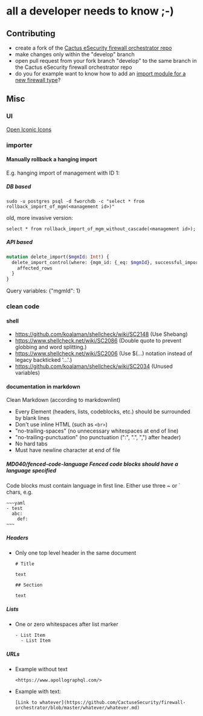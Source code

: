 # all a developer needs to know ;-)

## Contributing

- create a fork of the [Cactus eSecurity firewall orchestrator repo](https://github.com/CactuseSecurity/firewall-orchestrator)
- make changes only within the "develop" branch
- open pull request from your fork branch "develop" to the same branch in the Cactus eSecurity firewall orchestrator repo
- do you for example want to know how to add an [import module for a new firewall type](importer/readme.md)?


## Misc
### UI 

[Open Iconic Icons](https://useiconic.com/open)

### importer

#### Manually rollback a hanging import 

E.g. hanging import of management with ID 1:

##### DB based
`sudo -u postgres psql -d fworchdb -c "select * from rollback_import_of_mgm(<management id>)"`

old, more invasive version:

`select * from rollback_import_of_mgm_without_cascade(<management id>);`

##### API based
```graphql
mutation delete_import($mgmId: Int!) {
  delete_import_control(where: {mgm_id: {_eq: $mgmId}, successful_import: {_eq: false}, stop_time: {_is_null: true}}) {
    affected_rows
  }
}
```
Query variables: {"mgmId": 1}

### clean code

#### shell
- <https://github.com/koalaman/shellcheck/wiki/SC2148> (Use Shebang)
- <https://www.shellcheck.net/wiki/SC2086> (Double quote to prevent globbing and word splitting.)
- <https://www.shellcheck.net/wiki/SC2006> (Use $(...) notation instead of legacy backticked '...'.)
- <https://github.com/koalaman/shellcheck/wiki/SC2034> (Unused variables)

#### documentation in markdown

Clean Markdown (according to markdownlint)

- Every Element (headers, lists, codeblocks, etc.) should be surrounded by blank
  lines
- Don't use inline HTML (such as ```<br>```)
- "no-trailing-spaces" (no unnecessary whitespaces at end of line)
- "no-trailing-punctuation" (no punctuation (":", ".", ",") after header)
- No hard tabs
- Must have newline character at end of file

#####  MD040/fenced-code-language Fenced code blocks should have a language specified

Code blocks must contain language in first line. Either use three ~ or ` chars, e.g.
```console
~~~yaml
- test
  abc:
    def:
~~~
```

##### Headers

- Only one top level header in the same document

  ```console
  # Title

  text

  ## Section

  text
  ```

##### Lists

- One or zero whitespaces after list marker

  ```console
  - List Item
    - List Item
  ```

##### URLs

- Example without text

  ```console
  <https://www.apollographql.com/>
  ```

- Example with text:

  ```console
  [Link to whatever](https://github.com/CactuseSecurity/firewall-orchestrator/blob/master/whatever/whatever.md)
  ```


